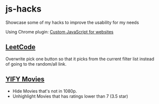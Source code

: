 # js-hacks
Showcase some of my hacks to improve the usability for my needs

Using Chrome plugin: [Custom JavaScript for websites](https://chrome.google.com/webstore/detail/custom-javascript-for-web/poakhlngfciodnhlhhgnaaelnpjljija)

## [LeetCode](https://leetcode.com/problemset/all/?status=Todo&difficulty=Medium)
Overwrite pick one button so that it picks from the current filter list instead of going to the random/all link.

## [YIFY Movies](https://www.yify-torrent.org/daily-movies.html)
* Hide Movies that's not in 1080p.
* Unhighlight Movies that has ratings lower than 7 (3.5 star)
